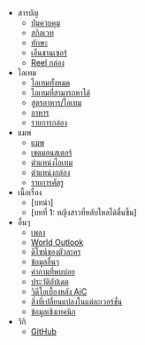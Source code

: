 - สารบัญ
  - [ปุ่มควบคุม](wiki/th/table_of_contents/control_list)
  - [สกิลเวท](wiki/th/table_of_contents/spell)
  - [ทักษะ](wiki/th/table_of_contents/skill)
  - [เอ็นชานเซอร์](wiki/th/table_of_contents/enhancer)
  - [Reel กล่อง](wiki/th/table_of_contents/chest_reels)
- ไอเทม
  - [ไอเทมทั้งหมด](wiki/th/item/items)
  - [ไอเทมที่สามารถหาได้](wiki/th/item/obtainable_items)
  - [สูตรอาหาร/ไอเทม](wiki/th/item/recipes)
  - [อาหาร](wiki/th/item/cookings)
  - [รายการกล่อง](wiki/th/item/chest_list)
- แมพ
  - [แมพ](wiki/th/map/area_map) 
  - [เขตมอนสเตอร์](wiki/th/map/battle_locations) 
  - [ตำแหน่งไอเทม](wiki/th/map/gathering_locations) 
  - [ตำแหน่งกล่อง](wiki/th/map/chest_locations) 
  - [รายการศัตรู](wiki/th/map/enemy_list) 
- เนื้อเรื่อง
  - [บทนำ]
  - [บทที่ 1: หญิงสาวที่หลับไหลได้ตื่นขึ้น]
- อื่นๆ
  - [เพลง](wiki/th/other/bgm) 
  - [World Outlook](wiki/th/other/world_outlook) 
  - [ดีไซน์ของตัวละคร](wiki/th/other/character_design) 
  - [ข้อมูลอื่นๆ](wiki/th/other/side_information) 
  - [คำถามที่พบบ่อย](wiki/th/other/faq) 
  - [ประวัติอัปเดต](wiki/th/other/update_information) 
  - [วิดีโอเบื้องหลัง AiC](wiki/th/other/progress_rate)
  - [สิ่งที่เปลี่ยนแปลงในแต่ละเวอร์ชั่น](wiki/th/other/update_points)
  - [ข้อมูลเชิงเทคนิก](wiki/th/other/technical_stuff)
- วิกิ
  - [GitHub](https://github.com/AliceInCradle-Community) 
